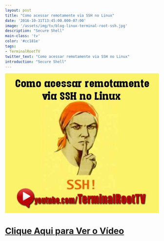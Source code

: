 ```yaml
---
layout: post
title: "Como acessar remotamente via SSH no Linux"
date: '2016-10-31T13:45:00.000-07:00'
image: '/assets/img/tv/blog-linux-terminal-root-ssh.jpg'
description: "Secure Shell"
main-class: 'tv'
color: '#cc181e'
tags:
- TerminalRootTV
twitter_text: "Como acessar remotamente via SSH no Linux"
introduction: "Secure Shell"
---
```


![Blog Linux SSH](/assets/img/tv/blog-linux-terminal-root-ssh.jpg)


# [Clique Aqui para Ver o Vídeo](https://www.youtube.com/watch?v=zl4PFglKeLY)

